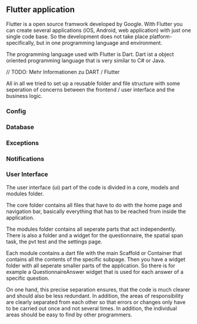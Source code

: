 ## Flutter application

Flutter is a open source framwork developed by Google. 
With Flutter you can create several applications (iOS, Android, web application) with just one single code base. 
So the development does not take place platform-specifically, but in one programming language and environment.

The programming language used with Flutter is Dart. 
Dart ist a object oriented programming language that is very similar to C# or Java. 

// TODO: Mehr Informationen zu DART / Flutter


All in all we tried to set up a reusable folder and file structure with some seperation of concerns between the frontend / user interface and the business logic.

### Config

### Database

### Exceptions

### Notifications

### User Interface

The user interface (ui) part of the code is divided in a core, models and modules folder. 

The core folder contains all files that have to do with the home page and navigation bar, basically everything that has to be reached from inside the application.

The modules folder contains all seperate parts that act independently. 
There is also a folder and a widget for the questionnaire, the spatial span task, the pvt test and the settings page.

Each module contains a dart file with the main Scaffold or Container that contains all the contents of the specific subpage. 
Then you have a widget folder with all seperate smaller parts of the application. 
So there is for example a QuestionnaireAnswer widget that is used for each answer of a specific question.

On one hand, this precise separation ensures, that the code is much clearer and should also be less redundant.
In addition, the areas of responsibility are clearly separated from each other so that errors or changes only have to be carried out once and not several times. 
In addition, the individual areas should be easy to find by other programmers.